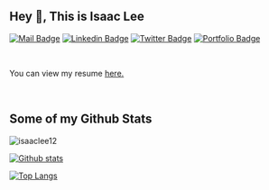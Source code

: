## Hey 👋, This is Isaac Lee
[![Mail Badge](https://img.shields.io/badge/-isaac.wonha.lee@outlook.com-c14438?style=flat&logo=Gmail&logoColor=white&link=mailto:isaac.wonha.lee@outlook.com)](mailto:isaac.wonha.lee@outlook.com) [![Linkedin Badge](https://img.shields.io/badge/-LinkedIn-blue)](https://www.linkedin.com/in/isaac-lee-621873133/) [![Twitter Badge](https://img.shields.io/badge/-isaacwonhalee-00acee?style=flat&logo=twitter&logoColor=white&link=https://twitter.com/isaacwonhalee/)](https://www.twitter.com/isaacwonhalee/) [![Portfolio Badge](https://img.shields.io/badge/portfolio-web-blue?style=flat&link=isaaclee.org/)](isaaclee.org/) 

<br>
<p align='left'> You can view my resume <a href="https://isaaclee.org/RESUME" target="_blank"><u>here</u>.</a></p>
<br>

## Some of my Github Stats
<p align=left> <img src=https://komarev.com/ghpvc/?username=isaaclee12 alt=isaaclee12 /> </p>

[![Github stats](https://github-readme-stats.vercel.app/api?username=isaaclee12&show_icons=true&include_all_commits=true)](https://github.com/isaaclee12/github-readme-stats)

[![Top Langs](https://github-readme-stats.vercel.app/api/top-langs/?username=isaaclee12&layout=compact)](https://github.com/isaaclee12/github-readme-stats)
